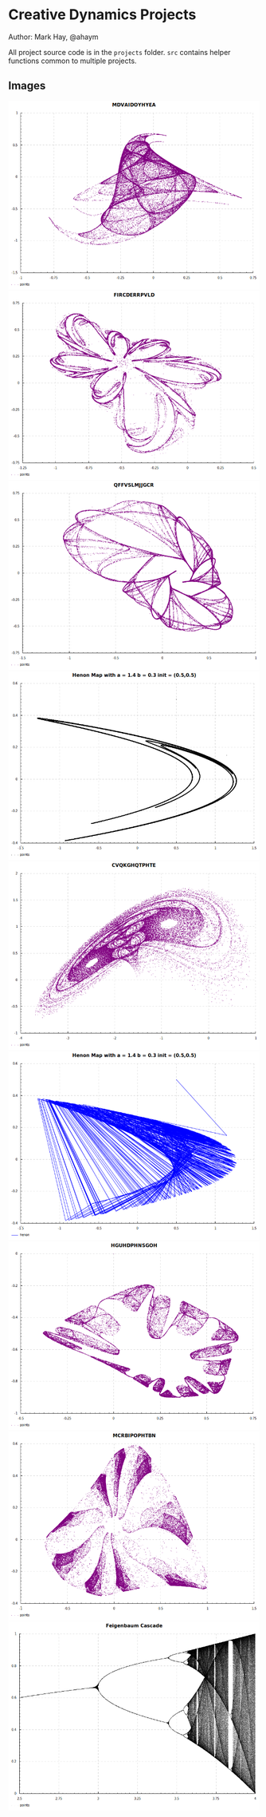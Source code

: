 # Creative Dynamics Projects

Author: Mark Hay, @ahaym

All project source code is in the `projects` folder. `src` contains helper functions common to multiple projects.

## Images

![](MDVAIDOYHYEA50000.png)
![](FIRCDERRPVLD50000.png)
![](QFFVSLMJJGCR50000.png)
![](henon.png)
![](CVQKGHQTPHTE50000.png)
![](henonLine.png)
![](HGUHDPHNSGOH50000.png)
![](MCRBIPOPHTBN50000.png)
![](cascade.png)
